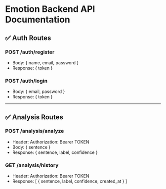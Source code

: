 # Emotion Backend API Documentation

## ✅ Auth Routes

### POST /auth/register
- Body: { name, email, password }
- Response: { token }

### POST /auth/login
- Body: { email, password }
- Response: { token }

---

## ✅ Analysis Routes

### POST /analysis/analyze
- Header: Authorization: Bearer TOKEN
- Body: { sentence }
- Response: { sentence, label, confidence }

### GET /analysis/history
- Header: Authorization: Bearer TOKEN
- Response: [ { sentence, label, confidence, created_at } ]
